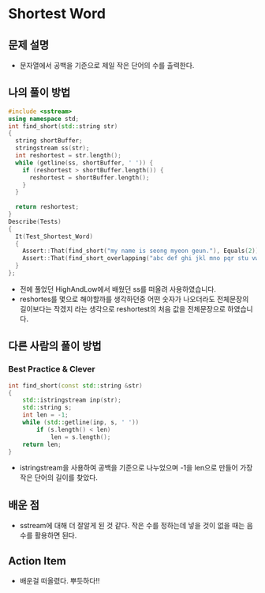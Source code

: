 # Shortest Word

## 문제 설명

*   문자열에서 공백을 기준으로 제일 작은 단어의 수를 출력한다.

## 나의 풀이 방법

```cpp
#include <sstream>
using namespace std;
int find_short(std::string str)
{
  string shortBuffer;
  stringstream ss(str);
  int reshortest = str.length();
  while (getline(ss, shortBuffer, ' ')) {
    if (reshortest > shortBuffer.length()) {
      reshortest = shortBuffer.length();
    }
  }
  
  return reshortest;
}
Describe(Tests)
{
  It(Test_Shortest_Word)
  {
    Assert::That(find_short("my name is seong myeon geun."), Equals(2));
    Assert::That(find_short_overlapping("abc def ghi jkl mno pqr stu vwx yza"), Equals(3));
  }
};
```

*   전에 풀었던 HighAndLow에서 배웠던 ss를 떠올려 사용하였습니다.
*   reshortes를 몇으로 해야할까를 생각하던중 어떤 숫자가 나오더라도 전체문장의 길이보다는 작겠지
    라는 생각으로 reshortest의 처음 값을 전체문장으로 하였습니다.

## 다른 사람의 풀이 방법

### Best Practice & Clever

```cpp
int find_short(const std::string &str)
{
    std::istringstream inp(str);
    std::string s;
    int len = -1;
    while (std::getline(inp, s, ' '))
        if (s.length() < len)
            len = s.length();
    return len;
}
```

*   istringstream을 사용하여 공백을 기준으로 나누었으며 -1을 len으로 만들어 가장 작은 단어의 길이를 찾았다.

## 배운 점

*   sstream에 대해 더 잘알게 된 것 같다. 작은 수를 정하는데 넣을 것이 없을 때는 음수를 활용하면 된다.

## Action Item

*   배운걸 떠올렸다. 뿌듯하다!!